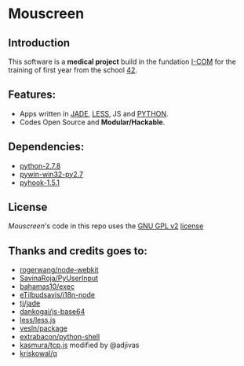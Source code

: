 Mouscreen
=========
Introduction
------------
This software is a **medical project** build in the fundation [I-COM](https://twitter.com/I_COM) for the training of first year from the school [42](https://twitter.com/42born2code).

## Features:
  * Apps written in [JADE](http://jade-lang.com), [LESS](http://lesscss.org), JS and [PYTHON](https://www.python.org).
  * Codes Open Source and **Modular/Hackable**.

## Dependencies:
  * [python-2.7.8](https://www.python.org/ftp/python/2.7.8)
  * [pywin-win32-py2.7](http://sourceforge.net/projects/pywin32)
  * [pyhook-1.5.1](http://sourceforge.net/projects/pyhook)


License
-------
*Mouscreen*'s code in this repo uses the [GNU GPL v2](http://www.gnu.org/licenses/old-licenses/gpl-2.0.html) [license](https://github.com/adjivas/mouscreen-WINDOWS/blob/master/LICENSE)

## Thanks and credits goes to:
  * [rogerwang/node-webkit](https://github.com/rogerwang/node-webkit)
  * [SavinaRoja/PyUserInput](https://github.com/SavinaRoja/PyUserInput)
  * [bahamas10/exec](https://github.com/bahamas10/node-exec)
  * [eTilbudsavis/i18n-node](https://github.com/eTilbudsavis/i18n-node)
  * [tj/jade](https://github.com/tj/jade)
  * [dankogai/js-base64](https://github.com/dankogai/js-base64)
  * [less/less.js](https://github.com/less/less.js)
  * [vesln/package](https://github.com/vesln/package)
  * [extrabacon/python-shell](https://github.com/extrabacon/python-shell)
  * [kasmura/tcp.js](https://github.com/kasmura/tcp.js) modified by @adjivas
  * [kriskowal/q](https://github.com/kriskowal/q)
  